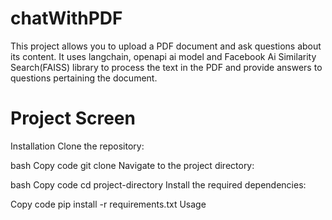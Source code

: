 # chatWithPDF
This project allows you to upload a PDF document and ask questions about its content. It uses langchain, openapi ai model and  Facebook Ai Similarity Search(FAISS) library to process the text in the PDF and provide answers to questions pertaining the document.

# Project Screen
[]()


Installation
Clone the repository:

bash
Copy code
git clone <repository-url>
Navigate to the project directory:

bash
Copy code
cd project-directory
Install the required dependencies:

Copy code
pip install -r requirements.txt
Usage

